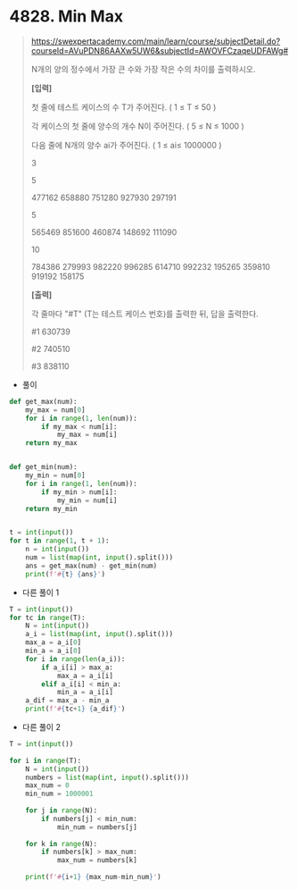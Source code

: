 # 4828. Min Max

> https://swexpertacademy.com/main/learn/course/subjectDetail.do?courseId=AVuPDN86AAXw5UW6&subjectId=AWOVFCzaqeUDFAWg#
>
> N개의 양의 정수에서 가장 큰 수와 가장 작은 수의 차이를 출력하시오.
>
>
> **[입력]**
>
> 첫 줄에 테스트 케이스의 수 T가 주어진다. ( 1 ≤ T ≤ 50 )
>
> 각 케이스의 첫 줄에 양수의 개수 N이 주어진다. ( 5 ≤ N ≤ 1000 )
>
> 다음 줄에 N개의 양수 ai가 주어진다. ( 1 ≤ ai≤ 1000000 )
>
> 3 
>
> 5 
>
> 477162 658880 751280 927930 297191 
>
> 5 
>
> 565469 851600 460874 148692 111090 
>
> 10 
>
> 784386 279993 982220 996285 614710 992232 195265 359810 919192 158175
>
> **[출력]**
>
> 각 줄마다 "#T" (T는 테스트 케이스 번호)를 출력한 뒤, 답을 출력한다.
>
> #1 630739 
>
> #2 740510 
>
> #3 838110

- 풀이

```python
def get_max(num):
    my_max = num[0]
    for i in range(1, len(num)):
        if my_max < num[i]:
            my_max = num[i]
    return my_max


def get_min(num):
    my_min = num[0]
    for i in range(1, len(num)):
        if my_min > num[i]:
            my_min = num[i]
    return my_min


t = int(input())
for t in range(1, t + 1):
    n = int(input())
    num = list(map(int, input().split()))
    ans = get_max(num) - get_min(num)
    print(f'#{t} {ans}')
```

- 다른 풀이 1

```python
T = int(input())
for tc in range(T):
    N = int(input())
    a_i = list(map(int, input().split()))
    max_a = a_i[0]
    min_a = a_i[0]
    for i in range(len(a_i)):
        if a_i[i] > max_a:
            max_a = a_i[i]
        elif a_i[i] < min_a:
            min_a = a_i[i]
    a_dif = max_a - min_a
    print(f'#{tc+1} {a_dif}')
```

- 다른 풀이 2

```python
T = int(input())
 
for i in range(T):
    N = int(input())
    numbers = list(map(int, input().split()))
    max_num = 0
    min_num = 1000001
 
    for j in range(N):
        if numbers[j] < min_num:
            min_num = numbers[j]
 
    for k in range(N):
        if numbers[k] > max_num:
            max_num = numbers[k]
     
    print(f'#{i+1} {max_num-min_num}')
```

